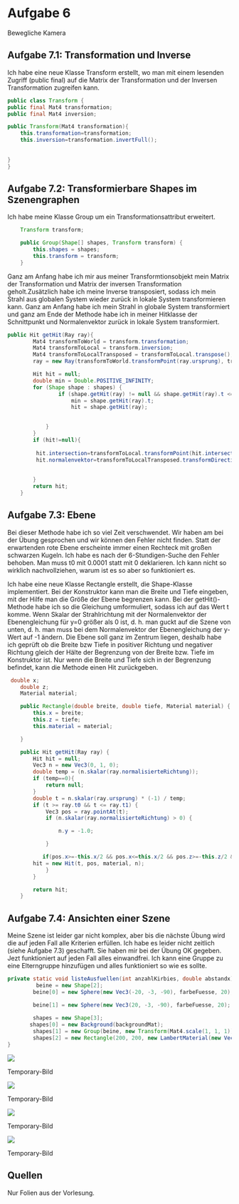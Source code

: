 # Aufgabe 6

Bewegliche Kamera

## Aufgabe 7.1: Transformation und Inverse

Ich habe eine neue Klasse Transform erstellt, wo man mit einem lesenden Zugriff (public final) auf die Matrix der Transformation und der Inversen Transformation zugreifen kann. 

```java
public class Transform {
public final Mat4 transformation;
public final Mat4 inversion;

public Transform(Mat4 transformation){
    this.transformation=transformation;
    this.inversion=transformation.invertFull();
    
    
}
}
```

## Aufgabe 7.2: Transformierbare Shapes im Szenengraphen


Ich habe meine Klasse Group um ein Transformationsattribut erweitert. 

```java
    Transform transform;

    public Group(Shape[] shapes, Transform transform) {
        this.shapes = shapes;
        this.transform = transform;
    } 
```

Ganz am Anfang habe ich mir aus meiner Transformtionsobjekt mein Matrix der Transformation und Matrix der inversen Transformation geholt.Zusätzlich habe ich meine Inverse transposiert, sodass ich mein Strahl aus globalen System wieder zurück in lokale System transformieren kann. Ganz am Anfang habe ich mein Strahl in globale System transformiert und ganz am Ende der Methode habe ich in meiner Hitklasse der Schnittpunkt und Normalenvektor zurück in lokale System transformiert.

```java
public Hit getHit(Ray ray){
        Mat4 transformToWorld = transform.transformation;
        Mat4 transformToLocal = transform.inversion;
        Mat4 transformToLocalTransposed = transformToLocal.transpose();
        ray = new Ray(transformToWorld.transformPoint(ray.ursprung), transformToWorld.transformDirection(ray.normalisierteRichtung));

        Hit hit = null;
        double min = Double.POSITIVE_INFINITY;
        for (Shape shape : shapes) {
                if (shape.getHit(ray) != null && shape.getHit(ray).t <= min) {
                    min = shape.getHit(ray).t;
                    hit = shape.getHit(ray);

                
            }
        }
        if (hit!=null){
                
         hit.intersection=transformToLocal.transformPoint(hit.intersection);
         hit.normalenvektor=transformToLocalTransposed.transformDirection(hit.normalenvektor);
         
            
        }
        return hit;
    }

```

## Aufgabe 7.3: Ebene

Bei dieser Methode habe ich so viel Zeit verschwendet. Wir haben am bei der Übung gesprochen und wir können den Fehler nicht finden. Statt der erwartenden rote Ebene erscheinte immer einen Rechteck mit großen schwarzen Kugeln. Ich habe es nach der 6-Stundigen-Suche den Fehler behoben. Man muss t0 mit 0.0001 statt mit 0 deklarieren. Ich kann nicht so wirklich nachvollziehen, warum ist es so aber so funktioniert es.

Ich habe eine neue Klasse Rectangle erstellt, die Shape-Klasse implementiert. Bei der Konstruktor kann man die Breite und Tiefe eingeben, mit der Hilfe man die Größe der Ebene begrenzen kann. Bei der getHit()-Methode habe ich so die Gleichung umformuliert, sodass ich auf das Wert t komme. Wenn Skalar der Strahlrichtung mit der Normalenvektor der Ebenengleichung für y=0 größer als 0 ist, d. h. man guckt auf die Szene von unten, d. h. man muss bei dem Normalenvektor der Ebenengleichung der y-Wert auf -1 ändern. Die Ebene soll ganz im Zentrum liegen, deshalb habe ich geprüft ob die Breite bzw Tiefe in positiver Richtung und negativer Richtung gleich der Hälte der Begrenzung von der Breite bzw. Tiefe im Konstruktor ist. Nur wenn die Breite und Tiefe sich in der Begrenzung befindet, kann die Methode einen Hit zurückgeben. 

```java
 double x;
    double z;
    Material material;

    public Rectangle(double breite, double tiefe, Material material) {
        this.x = breite;
        this.z = tiefe;
        this.material = material;

    }

    public Hit getHit(Ray ray) {
        Hit hit = null;
        Vec3 n = new Vec3(0, 1, 0);
        double temp = (n.skalar(ray.normalisierteRichtung));
        if (temp==0){
            return null;
        }
        double t = n.skalar(ray.ursprung) * (-1) / temp;
        if (t >= ray.t0 && t <= ray.t1) {
            Vec3 pos = ray.pointAt(t);
            if (n.skalar(ray.normalisierteRichtung) > 0) {

                n.y = -1.0; 

            }

           if(pos.x>=-this.x/2 && pos.x<=this.x/2 && pos.z>=-this.z/2 && pos.z<=this.z/2){
		hit = new Hit(t, pos, material, n);
			}
        }

        return hit;
    }
```

## Aufgabe 7.4: Ansichten einer Szene 

Meine Szene ist leider gar nicht komplex, aber bis die nächste Übung wird die auf jeden Fall alle Kriterien erfüllen. Ich habe es leider nicht zeitlich (siehe Aufgabe 7.3) geschafft. Sie haben mir bei der Übung OK gegeben. Jezt funktioniert auf jeden Fall alles einwandfrei. Ich kann eine Gruppe zu eine Elterngruppe hinzufügen und alles funktioniert so wie es sollte.


```java	
private static void listeAusfuellen(int anzahlKirbies, double abstandx) {
         beine = new Shape[2];
        beine[0] = new Sphere(new Vec3(-20, -3, -90), farbeFuesse, 20);

        beine[1] = new Sphere(new Vec3(20, -3, -90), farbeFuesse, 20); 
        
        shapes = new Shape[3];
       shapes[0] = new Background(backgroundMat);
        shapes[1] = new Group(beine, new Transform(Mat4.scale(1, 1, 1)));
        shapes[2] = new Rectangle(200, 200, new LambertMaterial(new Vec3(1, 0, 0)));
}

```

![](a07-1.png)

Temporary-Bild

![](a07-2.png)

Temporary-Bild

![](a07-3.png)

Temporary-Bild

![](a07-4.png)

Temporary-Bild

## Quellen
Nur Folien aus der Vorlesung.
